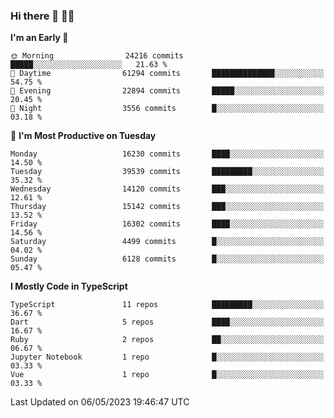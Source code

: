 ### Hi there 👋 🧑‍💻



<!--START_SECTION:waka-->
**I'm an Early 🐤** 

```text
🌞 Morning                24216 commits       █████░░░░░░░░░░░░░░░░░░░░   21.63 % 
🌆 Daytime                61294 commits       ██████████████░░░░░░░░░░░   54.75 % 
🌃 Evening                22894 commits       █████░░░░░░░░░░░░░░░░░░░░   20.45 % 
🌙 Night                  3556 commits        █░░░░░░░░░░░░░░░░░░░░░░░░   03.18 % 
```
📅 **I'm Most Productive on Tuesday** 

```text
Monday                   16230 commits       ████░░░░░░░░░░░░░░░░░░░░░   14.50 % 
Tuesday                  39539 commits       █████████░░░░░░░░░░░░░░░░   35.32 % 
Wednesday                14120 commits       ███░░░░░░░░░░░░░░░░░░░░░░   12.61 % 
Thursday                 15142 commits       ███░░░░░░░░░░░░░░░░░░░░░░   13.52 % 
Friday                   16302 commits       ████░░░░░░░░░░░░░░░░░░░░░   14.56 % 
Saturday                 4499 commits        █░░░░░░░░░░░░░░░░░░░░░░░░   04.02 % 
Sunday                   6128 commits        █░░░░░░░░░░░░░░░░░░░░░░░░   05.47 % 
```


**I Mostly Code in TypeScript** 

```text
TypeScript               11 repos            █████████░░░░░░░░░░░░░░░░   36.67 % 
Dart                     5 repos             ████░░░░░░░░░░░░░░░░░░░░░   16.67 % 
Ruby                     2 repos             ██░░░░░░░░░░░░░░░░░░░░░░░   06.67 % 
Jupyter Notebook         1 repo              █░░░░░░░░░░░░░░░░░░░░░░░░   03.33 % 
Vue                      1 repo              █░░░░░░░░░░░░░░░░░░░░░░░░   03.33 % 
```




 Last Updated on 06/05/2023 19:46:47 UTC
<!--END_SECTION:waka-->


